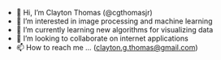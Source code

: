 - 👋 Hi, I’m Clayton Thomas (@cgthomasjr)
- 👀 I’m interested in image processing and machine learning
- 🌱 I’m currently learning new algorithms for visualizing data
- 💞️ I’m looking to collaborate on internet applications
- 📫 How to reach me ... (clayton.g.thomas@gmail.com)

<!---
cgthomasjr/cgthomasjr is a ✨ special ✨ repository because its `README.md` (this file) appears on your GitHub profile.
You can click the Preview link to take a look at your changes.
--->
